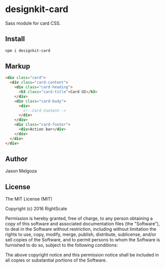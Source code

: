 # designkit-card

Sass module for card CSS.

## Install

```bash
npm i designkit-card
```

## Markup

```html
<div class="card">
  <div class="card-content">
    <div class="card-heading">
      <h3 class="card-title">Card UI</h3>
    </div>
    <div class="card-body">
      <div>
        <!--Card Content-->
      </div>
    </div>
    <div class="card-footer">
      <div>Action bar</div>
    </div>
  </div>
</div>
```

## Author

Jason Melgoza

## License

The MIT License (MIT)

Copyright (c) 2016 RightScale

Permission is hereby granted, free of charge, to any person obtaining a copy
of this software and associated documentation files (the "Software"), to deal
in the Software without restriction, including without limitation the rights
to use, copy, modify, merge, publish, distribute, sublicense, and/or sell
copies of the Software, and to permit persons to whom the Software is
furnished to do so, subject to the following conditions:

The above copyright notice and this permission notice shall be included in all
copies or substantial portions of the Software.

